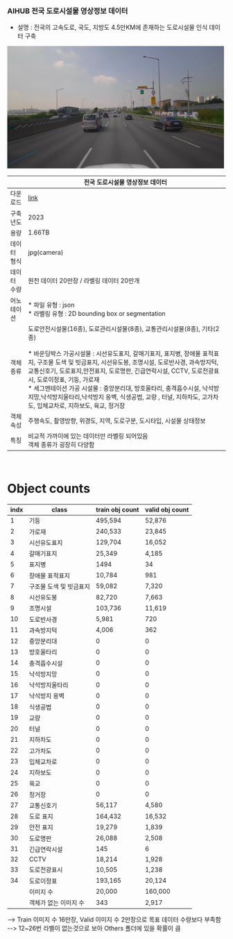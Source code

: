 
### AIHUB 전국 도로시설물 영상정보 데이터

* 설명 : 전국의 고속도로, 국도, 지방도 4.5만KM에 존재하는 도로시설물 인식 데이터 구축  

<img src="../papers/images/datasets/4_camera.jpg" width=500><br>

||전국 도로시설물 영상정보 데이터|
|-----|-----|
|다운로드|[link](https://www.aihub.or.kr/aihubdata/data/view.do?currMenu=115&topMenu=100&aihubDataSe=data&dataSetSn=71786)|
|구축년도|2023|
|용량|1.66TB|
|데이터 형식|jpg(camera)|
|데이터 수량|원천 데이터 20만장 / 라벨링 데이터 20만개|
|어노테이션|* 파일 유형 : json<br>* 라벨링 유형 : 2D bounding box or segmentation|
|객체 종류|도로안전시설물(16종), 도로관리시설물(8종), 교통관리시설물(8종), 기타(2종)<br><br>* 바운딩박스 가공시설물 : 시선유도표지, 갈매기표지, 표지병, 장애물 표적표지, 구조물 도색 및 빗금표지, 시선유도봉, 조명시설, 도로반사경, 과속방지턱, 교통신호기, 도로표지,안전표지, 도로명판, 긴급연락시설, CCTV, 도로전광표시, 도로이정표, 기둥, 가로재<br>* 세그멘테이션 가공 시설물 : 중앙분리대, 방호울타리, 충격흡수시설, 낙석방지망,낙석방지울타리,낙석방지 옹벽, 식생공법, 교량 , 터널, 지하차도, 고가차도, 입체교차로, 지하보도, 육교, 정거장|
|객체 속성|주행속도, 촬영방향, 위경도, 지역, 도로구분, 도시타입, 시설물 상태정보|
|특징|비교적 가까이에 있는 데이터만 라벨링 되어있음<br>객체 종류가 굉장히 다양함|

<br>

# Object counts

|indx|class|train obj count|valid obj count|
|-----|-----|-----|-----|
| 1  | 기둥                | 495,594 | 52,876  | 
| 2  | 가로재              | 240,533 | 23,845  | 
| 3  | 시선유도표지         | 129,704 |  16,052 | 
| 4  | 갈매기표지           | 25,349 | 4,185 |
| 5  | 표지병               | 1494 | 34 |
| 6  | 장애물 표적표지       | 10,784 | 981  | 
| 7  | 구조물 도색 및 빗금표지| 59,082 | 7,320  | 
| 8  | 시선유도봉            | 82,720 | 7,663  | 
| 9  | 조명시설             | 103,736 | 11,619 |
| 10 | 도로반사경           | 5,981 | 720  |
| 11 | 과속방지턱           |  4,006 | 362 |
| 12 | 중앙분리대           | 0 | 0 |
| 13 | 방호울타리           | 0 | 0 |
| 14 | 충격흡수시설         | 0 | 0 |
| 15 | 낙석방지망           | 0 | 0 |
| 16 | 낙석방지울타리        | 0 | 0 |
| 17 | 낙석방지 옹벽        | 0 | 0 |
| 18 | 식생공법             | 0 | 0 |
| 19 | 교량                | 0 | 0 |
| 20 | 터널                | 0 | 0 |
| 21 | 지하차도             | 0 | 0 |
| 22 | 고가차도             | 0 | 0 |
| 23 | 입체교차로           | 0 | 0 |
| 24 | 지하보도             | 0 | 0 |
| 25 | 육교                | 0 | 0 |
| 26 | 정거장              | 0 | 0 |
| 27 | 교통신호기           | 56,117 | 4,580 |
| 28 | 도로 표지            | 164,432 | 16,532  |
| 29 | 안전 표지            | 19,279  | 1,839 |
| 30 | 도로명판             | 26,088  | 2,508 |
| 31 | 긴급연락시설         |  145 | 6  |
| 32 | CCTV               |  18,214  | 1,928 |
| 33 | 도로전광표시         | 10,505  | 1,238 |
| 34 | 도로이정표           |  193,165  | 20,124  |
||이미지 수| 20,000 | 160,000 |
||객체가 없는 이미지 수 | 343 | 2,917 |


--> Train 이미지 수 16만장, Valid 이미지 수 2만장으로 목표 데이터 수량보다 부족함  
--> 12~26번 라벨이 없는것으로 보아 Others 폴더에 있을 확률이 큼  

